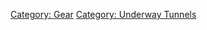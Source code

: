 [Category: Gear](Category:_Gear "wikilink") [Category: Underway
Tunnels](Category:_Underway_Tunnels "wikilink")
